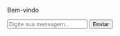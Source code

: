 Bem-vindo
<html lang="pt-BR">
<head>
    <meta charset="UTF-8">
    <meta name="viewport" content="width=device-width, initial-scale=1.0">
    <link rel="stylesheet" href="styles.css">
    <title>Chat com IA</title>
</head>
<body>
    <div class="chat-container">
        <div id="messages" class="messages"></div>
        <input type="text" id="inputMessage" placeholder="Digite sua mensagem..." />
        <button id="sendButton">Enviar</button>
    </div>
    <script src="script.js"></script>
</body>
</html>

